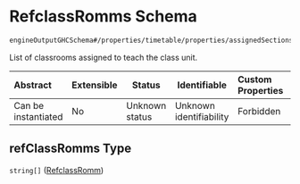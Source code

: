 # RefclassRomms Schema

```txt
engineOutputGHCSchema#/properties/timetable/properties/assignedSections/items/properties/sessionsAssigned/items/properties/refClassRomms
```

List of classrooms assigned to teach the class unit.


| Abstract            | Extensible | Status         | Identifiable            | Custom Properties | Additional Properties | Access Restrictions | Defined In                                                                     |
| :------------------ | ---------- | -------------- | ----------------------- | :---------------- | --------------------- | ------------------- | ------------------------------------------------------------------------------ |
| Can be instantiated | No         | Unknown status | Unknown identifiability | Forbidden         | Allowed               | none                | [ghcOutput.schema.json\*](../out/ghcOutput.schema.json "open original schema") |

## refClassRomms Type

`string[]` ([RefclassRomm](ghcoutput-properties-generatedjsontimetable-properties-assignedsections-assignedsection-properties-sessionsassigned-sessionassigned-properties-refclassromms-refclassromm.md))
